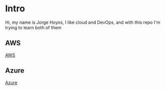 # **Intro**

Hi, my name is Jorge Hoyos, I like cloud and DevOps, and with this repo I'm trying to learn both of them

## **AWS**

[AWS](certifications/aws/README.md)

## **Azure**

[Azure](certifications/azure/README.md)
